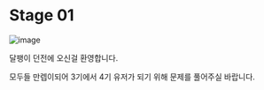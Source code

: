 # Stage 01
![image](https://user-images.githubusercontent.com/44196066/198548885-ddd621e3-afd2-420c-9c04-1579408a0dc4.png)


달팽이 던전에 오신걸 환영합니다.

모두들 만렙이되어 3기에서 4기 유저가 되기 위해 
문제를 풀어주실 바랍니다.
